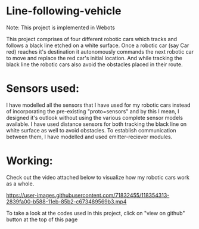 # Line-following-vehicle
Note: This project is implemented in Webots

This project comprises of four different robotic cars which tracks and follows a black line etched on a white surface. Once a robotic car (say Car red) reaches it's destination it autonomously commands the next robotic car to move and replace the red car's initial location. And while tracking the black line the robotic cars also avoid the obstacles placed in their route.

# Sensors used:
I have modelled all the sensors that I have used for my robotic cars instead of incorporating the pre-existing "proto=sensors" and by this I mean, I designed it's outlook without using the various complete sensor models available. I have used distance sensors for both tracking the black line on white surface as well to avoid obstacles. To establish communication between them, I have modelled and used emitter-reciever modules.

# Working:

Check out the video attached below to visualize how my robotic cars work as a whole.

https://user-images.githubusercontent.com/71832455/118354313-2839fa00-b588-11eb-85b2-c673489569b3.mp4

To take a look at the codes used in this project, click on "view on github" button at the top of this page
